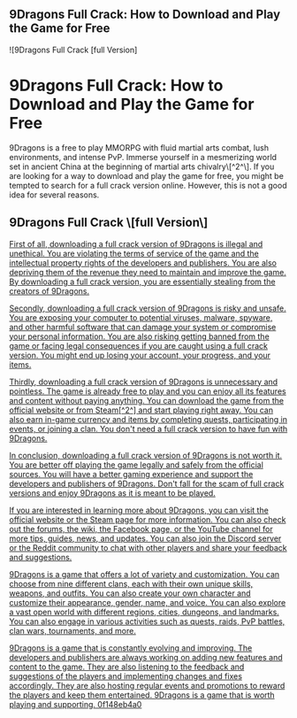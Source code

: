 ## 9Dragons Full Crack: How to Download and Play the Game for Free

 
![9Dragons Full Crack \[full Version\] 
<h1>9Dragons Full Crack: How to Download and Play the Game for Free</h1>
<p>9Dragons is a free to play MMORPG with fluid martial arts combat, lush environments, and intense PvP. Immerse yourself in a mesmerizing world set in ancient China at the beginning of martial arts chivalry\[^2^\]. If you are looking for a way to download and play the game for free, you might be tempted to search for a full crack version online. However, this is not a good idea for several reasons.</p>
<h2>9Dragons Full Crack \[full Version\]</h2>
<p><a href=](https://static.papayaplay.com/static/assets/images/portal/home/9d_logo.png)**Download File**
 
First of all, downloading a full crack version of 9Dragons is illegal and unethical. You are violating the terms of service of the game and the intellectual property rights of the developers and publishers. You are also depriving them of the revenue they need to maintain and improve the game. By downloading a full crack version, you are essentially stealing from the creators of 9Dragons.
 
Secondly, downloading a full crack version of 9Dragons is risky and unsafe. You are exposing your computer to potential viruses, malware, spyware, and other harmful software that can damage your system or compromise your personal information. You are also risking getting banned from the game or facing legal consequences if you are caught using a full crack version. You might end up losing your account, your progress, and your items.
 
Thirdly, downloading a full crack version of 9Dragons is unnecessary and pointless. The game is already free to play and you can enjoy all its features and content without paying anything. You can download the game from the official website or from Steam[^2^] and start playing right away. You can also earn in-game currency and items by completing quests, participating in events, or joining a clan. You don't need a full crack version to have fun with 9Dragons.
 
In conclusion, downloading a full crack version of 9Dragons is not worth it. You are better off playing the game legally and safely from the official sources. You will have a better gaming experience and support the developers and publishers of 9Dragons. Don't fall for the scam of full crack versions and enjoy 9Dragons as it is meant to be played.

If you are interested in learning more about 9Dragons, you can visit the official website or the Steam page for more information. You can also check out the forums, the wiki, the Facebook page, or the YouTube channel for more tips, guides, news, and updates. You can also join the Discord server or the Reddit community to chat with other players and share your feedback and suggestions.
 
9Dragons is a game that offers a lot of variety and customization. You can choose from nine different clans, each with their own unique skills, weapons, and outfits. You can also create your own character and customize their appearance, gender, name, and voice. You can also explore a vast open world with different regions, cities, dungeons, and landmarks. You can also engage in various activities such as quests, raids, PvP battles, clan wars, tournaments, and more.
 
9Dragons is a game that is constantly evolving and improving. The developers and publishers are always working on adding new features and content to the game. They are also listening to the feedback and suggestions of the players and implementing changes and fixes accordingly. They are also hosting regular events and promotions to reward the players and keep them entertained. 9Dragons is a game that is worth playing and supporting.
 0f148eb4a0
